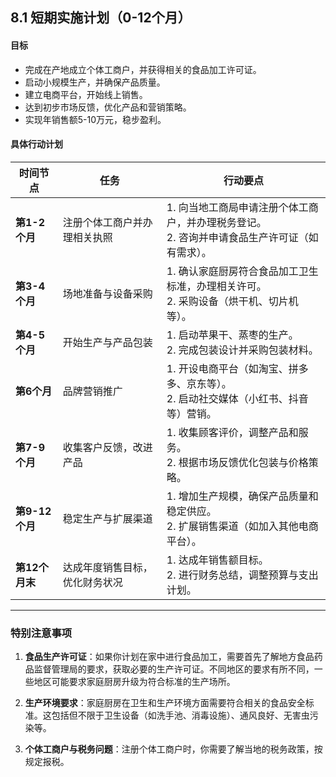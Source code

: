 ## **8.1 短期实施计划（0-12个月）**

#### **目标**

- 完成在产地成立个体工商户，并获得相关的食品加工许可证。
- 启动小规模生产，并确保产品质量。
- 建立电商平台，开始线上销售。
- 达到初步市场反馈，优化产品和营销策略。
- 实现年销售额5-10万元，稳步盈利。

#### **具体行动计划**

|**时间节点**|**任务**|**行动要点**|
|---|---|---|
|**第1-2个月**|注册个体工商户并办理相关执照|1. 向当地工商局申请注册个体工商户，并办理税务登记。  <br>2. 咨询并申请食品生产许可证（如有需求）。|
|**第3-4个月**|场地准备与设备采购|1. 确认家庭厨房符合食品加工卫生标准，办理相关许可。  <br>2. 采购设备（烘干机、切片机等）。|
|**第4-5个月**|开始生产与产品包装|1. 启动苹果干、蒸枣的生产。  <br>2. 完成包装设计并采购包装材料。|
|**第6个月**|品牌营销推广|1. 开设电商平台（如淘宝、拼多多、京东等）。  <br>2. 启动社交媒体（小红书、抖音等）营销。|
|**第7-9个月**|收集客户反馈，改进产品|1. 收集顾客评价，调整产品和服务。  <br>2. 根据市场反馈优化包装与价格策略。|
|**第9-12个月**|稳定生产与扩展渠道|1. 增加生产规模，确保产品质量和稳定供应。  <br>2. 扩展销售渠道（如加入其他电商平台）。|
|**第12个月末**|达成年度销售目标，优化财务状况|1. 达成年销售额目标。  <br>2. 进行财务总结，调整预算与支出计划。|

---

### **特别注意事项**

1. **食品生产许可证**：如果你计划在家中进行食品加工，需要首先了解地方食品药品监督管理局的要求，获取必要的生产许可证。不同地区的要求有所不同，一些地区可能要求家庭厨房升级为符合标准的生产场所。
    
2. **生产环境要求**：家庭厨房在卫生和生产环境方面需要符合相关的食品安全标准。这包括但不限于卫生设备（如洗手池、消毒设施）、通风良好、无害虫污染等。
    
3. **个体工商户与税务问题**：注册个体工商户时，你需要了解当地的税务政策，按规定报税。